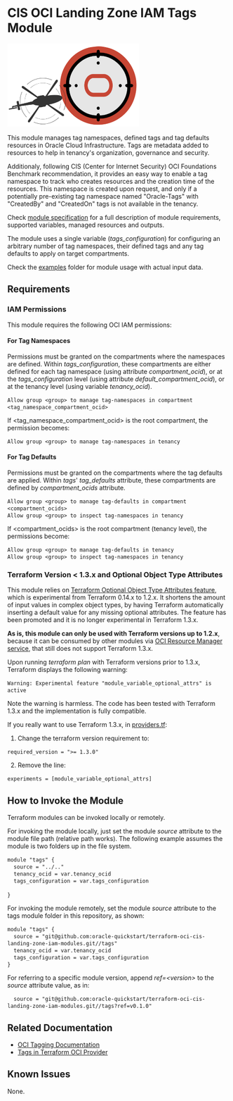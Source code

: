 # CIS OCI Landing Zone IAM Tags Module

![Landing Zone logo](../landing_zone_300.png)

This module manages tag namespaces, defined tags and tag defaults resources in Oracle Cloud Infrastructure. Tags are metadata added to resources to help in tenancy's organization, governance and security.

Additionaly, following CIS (Center for Internet Security) OCI Foundations Benchmark recommendation, it provides an easy way to enable a tag namespace to track who creates resources and the creation time of the resources. This namespace is created upon request, and only if a potentially pre-existing tag namespace named "Oracle-Tags" with "CreatedBy" and "CreatedOn" tags is not available in the tenancy.

Check [module specification](./SPEC.md) for a full description of module requirements, supported variables, managed resources and outputs.

The module uses a single variable (*tags_configuration*) for configuring an arbitrary number of tag namespaces, their defined tags and any tag defaults to apply on target compartments.

Check the [examples](./examples/) folder for module usage with actual input data.

## Requirements
### IAM Permissions

This module requires the following OCI IAM permissions:

#### For Tag Namespaces
Permissions must be granted on the compartments where the namespaces are defined. Within *tags_configuration*, these compartments are either defined for each tag namespace (using attribute *compartment_ocid*), or at the *tags_configuration* level (using attribute *default_compartment_ocid*), or at the tenancy level (using variable *tenancy_ocid*).
```
Allow group <group> to manage tag-namespaces in compartment <tag_namespace_compartment_ocid>
```
If \<tag_namespace_compartment_ocid\> is the root compartment, the permission becomes:
```
Allow group <group> to manage tag-namespaces in tenancy
```
#### For Tag Defaults
Permissions must be granted on the compartments where the tag defaults are applied. Within *tags*' *tag_defaults* attribute, these compartments are defined by *compartment_ocids* attribute.
```
Allow group <group> to manage tag-defaults in compartment <compartment_ocids>
Allow group <group> to inspect tag-namespaces in tenancy
```
If \<compartment_ocids\> is the root compartment (tenancy level), the permissions become:
```
Allow group <group> to manage tag-defaults in tenancy
Allow group <group> to inspect tag-namespaces in tenancy
```
### Terraform Version < 1.3.x and Optional Object Type Attributes
This module relies on [Terraform Optional Object Type Attributes feature](https://developer.hashicorp.com/terraform/language/expressions/type-constraints#optional-object-type-attributes), which is experimental from Terraform 0.14.x to 1.2.x. It shortens the amount of input values in complex object types, by having Terraform automatically inserting a default value for any missing optional attributes. The feature has been promoted and it is no longer experimental in Terraform 1.3.x.

**As is, this module can only be used with Terraform versions up to 1.2.x**, because it can be consumed by other modules via [OCI Resource Manager service](https://docs.oracle.com/en-us/iaas/Content/ResourceManager/home.htm), that still does not support Terraform 1.3.x.

Upon running *terraform plan* with Terraform versions prior to 1.3.x, Terraform displays the following warning:
```
Warning: Experimental feature "module_variable_optional_attrs" is active
```

Note the warning is harmless. The code has been tested with Terraform 1.3.x and the implementation is fully compatible.

If you really want to use Terraform 1.3.x, in [providers.tf](./providers.tf):
1. Change the terraform version requirement to:
```
required_version = ">= 1.3.0"
```
2. Remove the line:
```
experiments = [module_variable_optional_attrs]
```

## How to Invoke the Module

Terraform modules can be invoked locally or remotely. 

For invoking the module locally, just set the module *source* attribute to the module file path (relative path works). The following example assumes the module is two folders up in the file system.
```
module "tags" {
  source = "../.."
  tenancy_ocid = var.tenancy_ocid
  tags_configuration = var.tags_configuration

}
```

For invoking the module remotely, set the module *source* attribute to the tags module folder in this repository, as shown:
```
module "tags" {
  source = "git@github.com:oracle-quickstart/terraform-oci-cis-landing-zone-iam-modules.git//tags"
  tenancy_ocid = var.tenancy_ocid
  tags_configuration = var.tags_configuration
}
```
For referring to a specific module version, append *ref=\<version\>* to the *source* attribute value, as in:
```
  source = "git@github.com:oracle-quickstart/terraform-oci-cis-landing-zone-iam-modules.git//tags?ref=v0.1.0"
```

## Related Documentation
- [OCI Tagging Documentation](https://docs.oracle.com/en-us/iaas/Content/Tagging/home.htm)
- [Tags in Terraform OCI Provider](https://registry.terraform.io/providers/oracle/oci/4.112.0/docs/resources/identity_tag)

## Known Issues
None.
